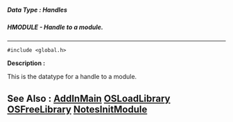 ##### Data Type : Handles
##### HMODULE - Handle to a module.
---
```
#include <global.h>
```
**Description :**

This is the datatype for a handle to a module.

**See Also :**
[AddInMain](/domino-c-api-docs/reference/Func/AddInMain)
[OSLoadLibrary](/domino-c-api-docs/reference/Func/OSLoadLibrary)
[OSFreeLibrary](/domino-c-api-docs/reference/Func/OSFreeLibrary)
[NotesInitModule](/domino-c-api-docs/reference/Func/NotesInitModule)
---
